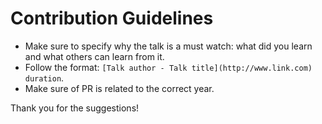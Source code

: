 # Contribution Guidelines

- Make sure to specify why the talk is a must watch: what did you learn and what others can learn from it.
- Follow the format: `[Talk author - Talk title](http://www.link.com) duration`.
- Make sure of PR is related to the correct year.

Thank you for the suggestions!